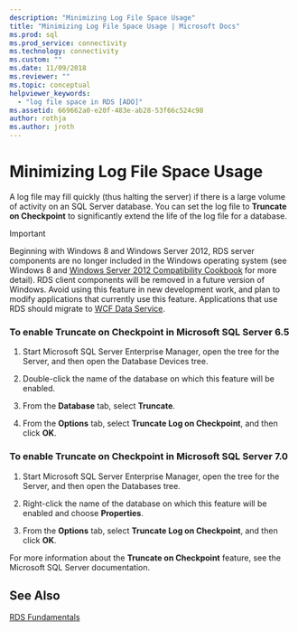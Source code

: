 ```yaml
---
description: "Minimizing Log File Space Usage"
title: "Minimizing Log File Space Usage | Microsoft Docs"
ms.prod: sql
ms.prod_service: connectivity
ms.technology: connectivity
ms.custom: ""
ms.date: 11/09/2018
ms.reviewer: ""
ms.topic: conceptual
helpviewer_keywords: 
  - "log file space in RDS [ADO]"
ms.assetid: 669662a0-e20f-483e-ab28-53f66c524c98
author: rothja
ms.author: jroth
---
```

# Minimizing Log File Space Usage
A log file may fill quickly (thus halting the server) if there is a large volume of activity on an SQL Server database. You can set the log file to **Truncate on Checkpoint** to significantly extend the life of the log file for a database.  
  
> [!IMPORTANT]
>  Beginning with Windows 8 and Windows Server 2012, RDS server components are no longer included in the Windows operating system (see Windows 8 and [Windows Server 2012 Compatibility Cookbook](https://www.microsoft.com/download/details.aspx?id=27416) for more detail). RDS client components will be removed in a future version of Windows. Avoid using this feature in new development work, and plan to modify applications that currently use this feature. Applications that use RDS should migrate to [WCF Data Service](https://go.microsoft.com/fwlink/?LinkId=199565).  
  
### To enable Truncate on Checkpoint in Microsoft SQL Server 6.5  
  
1.  Start Microsoft SQL Server Enterprise Manager, open the tree for the Server, and then open the Database Devices tree.  
  
2.  Double-click the name of the database on which this feature will be enabled.  
  
3.  From the **Database** tab, select **Truncate**.  
  
4.  From the **Options** tab, select **Truncate Log on Checkpoint**, and then click **OK**.  
  
### To enable Truncate on Checkpoint in Microsoft SQL Server 7.0  
  
1.  Start Microsoft SQL Server Enterprise Manager, open the tree for the Server, and then open the Databases tree.  
  
2.  Right-click the name of the database on which this feature will be enabled and choose **Properties**.  
  
3.  From the **Options** tab, select **Truncate Log on Checkpoint**, and then click **OK**.  
  
 For more information about the **Truncate on Checkpoint** feature, see the Microsoft SQL Server documentation.  
  
## See Also  
 [RDS Fundamentals](../../../ado/guide/remote-data-service/rds-fundamentals.md)


